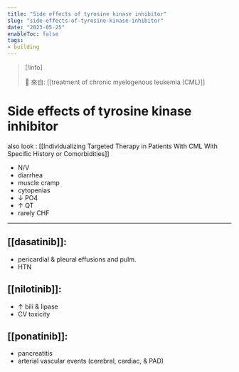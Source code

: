 ```yaml
---
title: "Side effects of tyrosine kinase inhibitor"
slug: "side-effects-of-tyrosine-kinase-inhibitor"
date: "2023-05-25"
enableToc: false
tags:
- building
---
```


> [!info]
>
> 🌱 來自: [[treatment of chronic myelogenous leukemia (CML)]]

# Side effects of tyrosine kinase inhibitor

also look : 
[[Individualizing Targeted Therapy in Patients With CML With Specific History or Comorbidities]]

* N/V
* diarrhea
* muscle cramp
* cytopenias
* ↓ PO4
* ↑ QT
* rarely CHF

---
## [[dasatinib]]:
* pericardial & pleural effusions and pulm.
* HTN
## [[nilotinib]]:
* ↑ bili & lipase
* CV toxicity
## [[ponatinib]]:
* pancreatitis
* arterial vascular events
	(cerebral, cardiac, & PAD)
